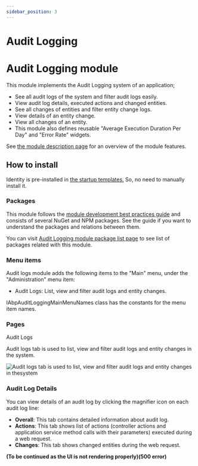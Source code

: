 ```yaml
---
sidebar_position: 3
---
```


# Audit Logging

Audit Logging module
====================

This module implements the Audit Logging system of an application;

* See all audit logs of the system and filter audit logs easily.
* View audit log details, executed actions and changed entities.
* See all changes of entities and filter entity change logs.
* View details of an entity change.
* View all changes of an entity.
* This module also defines reusable "Average Execution Duration Per Day" and "Error Rate" widgets.

See [the module description page](https://docs.abp.io/en/commercial/7.0/Startup-Templates/Index) for an overview of the module features.

How to install
--------------

Identity is pre-installed in [the startup templates.](https://docs.abp.io/en/commercial/7.0/Startup-Templates/Index) So, no need to manually install it.

### Packages

This module follows the [module development best practices guide](https://docs.abp.io/en/abp/latest/Best-Practices/Index) and consists of several NuGet and NPM packages. See the guide if you want to understand the packages and relations between them.

You can visit [Audit Logging module package list page](https://abp.io/packages?moduleName=Volo.AuditLogging.Ui) to see list of packages related with this module.

### Menu items

Audit logs module adds the following items to the "Main" menu, under the "Administration" menu item:

* Audit Logs: List, view and filter audit logs and entity changes.

IAbpAuditLoggingMainMenuNames class has the constants for the menu item names.

### Pages

Audit Logs

Audit logs tab is used to list, view and filter audit logs and entity changes in the system.

![Audit logs tab is used to list, view and filter audit logs and entity changes in thesystem](https://raw.githubusercontent.com/Wai-Technologies/raaghu-docs/development/raaghu/docs/en/images/audit-logs.png)

### Audit Log Details

You can view details of an audit log by clicking the magnifier icon on each audit log line:

* **Overall**: This tab contains detailed information about audit log.
* **Actions**: This tab shows list of actions (controller actions and application service method calls with their parameters) executed during a web request.
* **Changes**: This tab shows changed entities during the web request.

**(To be continued as the UI is not rendering properly)(500 error)**
